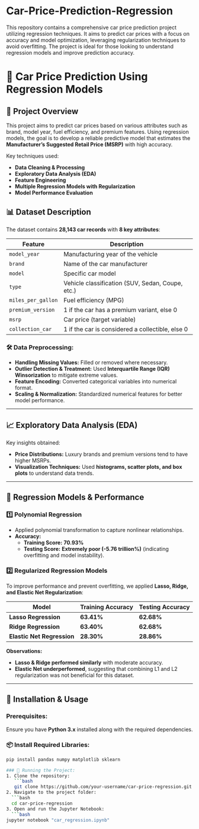 # Car-Price-Prediction-Regression
This repository contains a comprehensive car price prediction project utilizing regression techniques. It aims to predict car prices with a focus on accuracy and model optimization, leveraging regularization techniques to avoid overfitting. The project is ideal for those looking to understand regression models and improve prediction accuracy.

# 🚗 Car Price Prediction Using Regression Models

## 📌 Project Overview
This project aims to predict car prices based on various attributes such as brand, model year, fuel efficiency, and premium features. Using regression models, the goal is to develop a reliable predictive model that estimates the **Manufacturer’s Suggested Retail Price (MSRP)** with high accuracy.  

Key techniques used:
- **Data Cleaning & Processing**
- **Exploratory Data Analysis (EDA)**
- **Feature Engineering**
- **Multiple Regression Models with Regularization**
- **Model Performance Evaluation**

## 📊 Dataset Description
The dataset contains **28,143 car records** with **8 key attributes**:

| Feature            | Description |
|--------------------|-------------|
| `model_year`       | Manufacturing year of the vehicle |
| `brand`            | Name of the car manufacturer |
| `model`            | Specific car model |
| `type`             | Vehicle classification (SUV, Sedan, Coupe, etc.) |
| `miles_per_gallon` | Fuel efficiency (MPG) |
| `premium_version`  | 1 if the car has a premium variant, else 0 |
| `msrp`             | Car price (target variable) |
| `collection_car`   | 1 if the car is considered a collectible, else 0 |

### 🛠 Data Preprocessing:
- **Handling Missing Values:** Filled or removed where necessary.
- **Outlier Detection & Treatment:** Used **Interquartile Range (IQR) Winsorization** to mitigate extreme values.
- **Feature Encoding:** Converted categorical variables into numerical format.
- **Scaling & Normalization:** Standardized numerical features for better model performance.

---

## 📈 Exploratory Data Analysis (EDA)
Key insights obtained:
- **Price Distributions:** Luxury brands and premium versions tend to have higher MSRPs.
- **Visualization Techniques:** Used **histograms, scatter plots, and box plots** to understand data trends.

---

## 🔮 Regression Models & Performance
### 1️⃣ **Polynomial Regression**
- Applied polynomial transformation to capture nonlinear relationships.
- **Accuracy:**  
  - **Training Score:** **70.93%**  
  - **Testing Score:** **Extremely poor (-5.76 trillion%)** (indicating overfitting and model instability).  

### 2️⃣ **Regularized Regression Models**
To improve performance and prevent overfitting, we applied **Lasso, Ridge, and Elastic Net Regularization**:

| Model                  | Training Accuracy | Testing Accuracy |
|------------------------|-------------------|------------------|
| **Lasso Regression**    | **63.41%**        | **62.68%**       |
| **Ridge Regression**    | **63.40%**        | **62.68%**       |
| **Elastic Net Regression** | **28.30%**      | **28.86%**       |

**Observations:**
- **Lasso & Ridge performed similarly** with moderate accuracy.
- **Elastic Net underperformed**, suggesting that combining L1 and L2 regularization was not beneficial for this dataset.

---

## 🚀 Installation & Usage
### Prerequisites:
Ensure you have **Python 3.x** installed along with the required dependencies.

### 📦 Install Required Libraries:
```bash
pip install pandas numpy matplotlib sklearn

### 🔧 Running the Project:
1. Clone the repository:
   ```bash
   git clone https://github.com/your-username/car-price-regression.git
2. Navigate to the project folder:
  ```bash
  cd car-price-regression
3. Open and run the Jupyter Notebook:
  ```bash
jupyter notebook "car_regression.ipynb"


